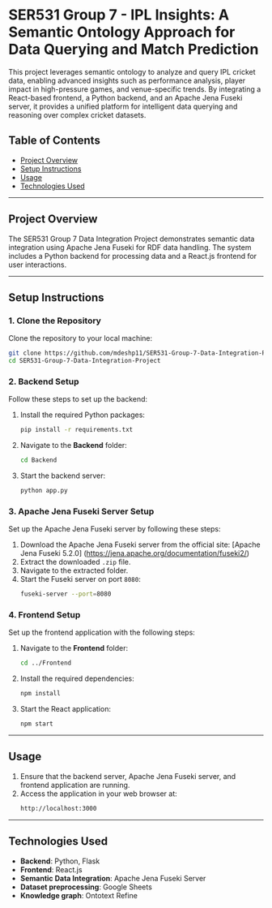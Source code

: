 # SER531 Group 7 - IPL Insights: A Semantic Ontology Approach for Data Querying and Match Prediction

This project leverages semantic ontology to analyze and query IPL cricket data, enabling advanced insights such as performance analysis, player impact in high-pressure games, and venue-specific trends. By integrating a React-based frontend, a Python backend, and an Apache Jena Fuseki server, it provides a unified platform for intelligent data querying and reasoning over complex cricket datasets.

## Table of Contents
- [Project Overview](#project-overview)
- [Setup Instructions](#setup-instructions)
- [Usage](#usage)
- [Technologies Used](#technologies-used)

---

## Project Overview

The SER531 Group 7 Data Integration Project demonstrates semantic data integration using Apache Jena Fuseki for RDF data handling. The system includes a Python backend for processing data and a React.js frontend for user interactions.

---

## Setup Instructions

### 1. Clone the Repository
Clone the repository to your local machine:
```bash
git clone https://github.com/mdeshp11/SER531-Group-7-Data-Integration-Project.git
cd SER531-Group-7-Data-Integration-Project
```

### 2. Backend Setup
Follow these steps to set up the backend:

1. Install the required Python packages:
    ```bash
    pip install -r requirements.txt
    ```
2. Navigate to the **Backend** folder:
    ```bash
    cd Backend
    ```
3. Start the backend server:
    ```bash
    python app.py
    ```

### 3. Apache Jena Fuseki Server Setup
Set up the Apache Jena Fuseki server by following these steps:

1. Download the Apache Jena Fuseki server from the official site: [Apache Jena Fuseki 5.2.0] (https://jena.apache.org/documentation/fuseki2/)
2. Extract the downloaded `.zip` file.
3. Navigate to the extracted folder.
4. Start the Fuseki server on port `8080`:
    ```bash
    fuseki-server --port=8080
    ```

### 4. Frontend Setup
Set up the frontend application with the following steps:

1. Navigate to the **Frontend** folder:
    ```bash
    cd ../Frontend
    ```
2. Install the required dependencies:
    ```bash
    npm install
    ```
3. Start the React application:
    ```bash
    npm start
    ```
---

## Usage

1. Ensure that the backend server, Apache Jena Fuseki server, and frontend application are running.
2. Access the application in your web browser at:
    ```bash
    http://localhost:3000
    ```
---

## Technologies Used

- **Backend**: Python, Flask
- **Frontend**: React.js
- **Semantic Data Integration**: Apache Jena Fuseki Server
- **Dataset preprocessing**: Google Sheets
- **Knowledge graph**: Ontotext Refine

    
